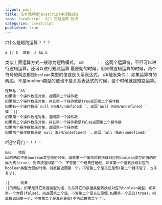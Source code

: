 ```yaml
---
layout: post
title: 简单理解就javascript中短路运算
tags: JavaScript  入门 短路运算 技巧
categories: JavaScript
published: true
---
```

 #什么是短路运算？？？

```
a || b  或者  a && b
```
类似上面运算方式一般称为短路模式。
 `&&`　　　`｜｜` 这两个运算符，不但可以进行逻辑运算，还可以进行短路运算
最原始的时候，用来做逻辑运算的时候，两个符号的两边都是`boolean`类型的值或是关系表达式。
##触发条件：
如果运算符的两边，不是boolean类型的值也不是关系表达式的时候，这个时候就是短路运算。

```
逻辑与 `&&`
如果第一个操作数是对象，返回第二个操作数
如果第二个操作数是对象，并且第一个操作数是true返回第二个操作数
如果有一个操作数是`null（NaN/undefined）`，返回`null（NaN/undefined）`
或 `||`
如果第一个操作数是对象，返回第一个操作数
如果第二个操作数是对象，并且第一个操作数是false返回第二个操作数
如果两个操作数都是对象，返回第一个操作数
如果两个操作数都是是`null（NaN/undefined）`，返回`null（NaN/undefined）`
```

#记忆窍门！！！！
 ```
&&:   找假
&&的两边不是boolean类型值的时候，如果第一个值隐式转换成对应的boolean类型的值的时候为真(true)，则直接返回第二个，不管第二个是真还是假，如果第一个值转换成对应的boolean类型为假的时候，则直接返回第一个，不管第二个是真还是假(第二个就不管了，也不看了)。

||     找真
||的两边，如果是其它数据类型的话，先将其它的数据类型转换成对应的boolean类型，如果第一个为假(false)，则返回第二个值，不管第二个是真还是假,如果第一个是真(true)，则直接返回第一个，不管第二个是真还是假(不再运算第二个了)。

 ```


